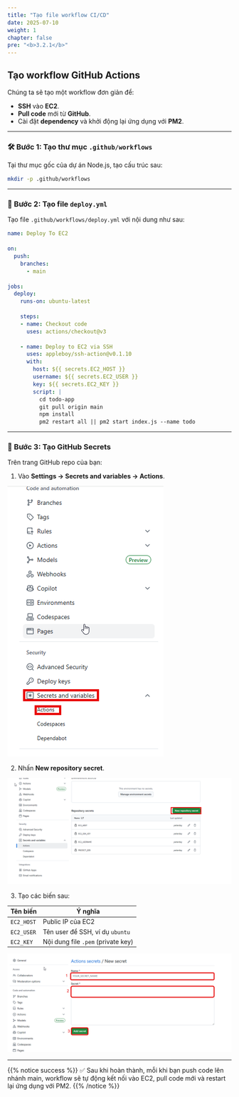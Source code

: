 ```yaml
---
title: "Tạo file workflow CI/CD"
date: 2025-07-10
weight: 1
chapter: false
pre: "<b>3.2.1</b>"
---
```


## Tạo workflow GitHub Actions

Chúng ta sẽ tạo một workflow đơn giản để:
- **SSH** vào **EC2**.
- **Pull code** mới từ **GitHub**.
- Cài đặt **dependency** và khởi động lại ứng dụng với **PM2**.

---

### 🛠️ Bước 1: Tạo thư mục `.github/workflows`

Tại thư mục gốc của dự án Node.js, tạo cấu trúc sau:

```bash
mkdir -p .github/workflows
```

---

### 📝 Bước 2: Tạo file `deploy.yml`

Tạo file `.github/workflows/deploy.yml` với nội dung như sau:

```yaml
name: Deploy To EC2

on:
  push:
    branches:
      - main

jobs:
  deploy:
    runs-on: ubuntu-latest

    steps:
    - name: Checkout code
      uses: actions/checkout@v3

    - name: Deploy to EC2 via SSH
      uses: appleboy/ssh-action@v0.1.10
      with:
        host: ${{ secrets.EC2_HOST }}
        username: ${{ secrets.EC2_USER }}
        key: ${{ secrets.EC2_KEY }}
        script: |
          cd todo-app
          git pull origin main
          npm install
          pm2 restart all || pm2 start index.js --name todo
```

---

### 🔐 Bước 3: Tạo GitHub Secrets

Trên trang GitHub repo của bạn:

1. Vào **Settings → Secrets and variables → Actions**.

![Sec](/images/3.deploy/001-github-secret.png)

2. Nhấn **New repository secret**.

![Sec](/images/3.deploy/002-github-secret.png)

3. Tạo các biến sau:

| Tên biến   | Ý nghĩa                            |
| ---------- | ---------------------------------- |
| `EC2_HOST` | Public IP của EC2                  |
| `EC2_USER` | Tên user để SSH, ví dụ `ubuntu`    |
| `EC2_KEY`  | Nội dung file `.pem` (private key) |

![Sec](/images/3.deploy/003-github-secret.png)

---

{{% notice success %}}
✅ Sau khi hoàn thành, mỗi khi bạn push code lên nhánh main, workflow sẽ tự động kết nối vào EC2, pull code mới và restart lại ứng dụng với PM2.
{{% /notice %}}